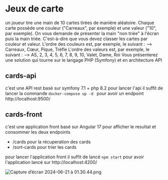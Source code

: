 # Jeux de carte

un joueur tire une main de 10 cartes tirées de manière aléatoire. Chaque carte possède une couleur ("Carreaux", par exemple) et une valeur ("10", par exemple). On vous demande de présenter la main "non triée" à l'écran puis la main triée. C'est-à-dire que vous devez classer les cartes par couleur et valeur. L'ordre des couleurs est, par exemple, le suivant : --> Carreaux, Cœur, Pique, Trèfle L'ordre des valeurs est, par exemple, le suivant : --> AS, 2, 3, 4, 5, 6, 7, 8, 9, 10, Valet, Dame, Roi Vous présenterez une solution qui tourne sur le langage PHP (Symfony) et en architecture API

## cards-api

c'est une API rest basé sur symfony 7.1 + php 8.2 pour lancer l'api il suffit de lancer la commande
`docker-compose up -d
`
pour avoir un endpoint http://localhost:9500/

## cards-front 

c'est une application front basé sur Angular 17 pour afficher le resultat et consommer les deux endpoints
* /cards pour la récuperation des cards 
* /sort-cards pour trier les cards

pour lancer l'application front il suffit de lancé `npm start` pour avoir l'application lancé sur http://localhost:4200/

![Capture d’écran 2024-06-21 à 01.30.44.png](..%2F..%2F..%2F..%2Fvar%2Ffolders%2F7n%2Fxc6gq9815dzbpz7gfhhfm63m0000gn%2FT%2FTemporaryItems%2FNSIRD_screencaptureui_9uQcUy%2FCapture%20d%E2%80%99%C3%A9cran%202024-06-21%20%C3%A0%2001.30.44.png)
